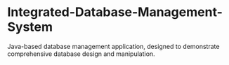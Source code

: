 # Integrated-Database-Management-System
Java-based database management application, designed to demonstrate comprehensive database design and manipulation.
